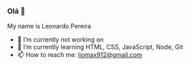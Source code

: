 ### Olá 👋

My name is Leonardo Pereira

- 🔭 I’m currently not working on
- 🌱 I’m currently learning HTML, CSS, JavaScript, Node, Git
- 📫 How to reach me: liomax912@gmail.com

<!--
- 👯 I’m looking to collaborate on ...
- 🤔 I’m looking for help with ...
- 💬 Ask me about ...
- 😄 Pronouns: ...
- ⚡ Fun fact: ...
-->
